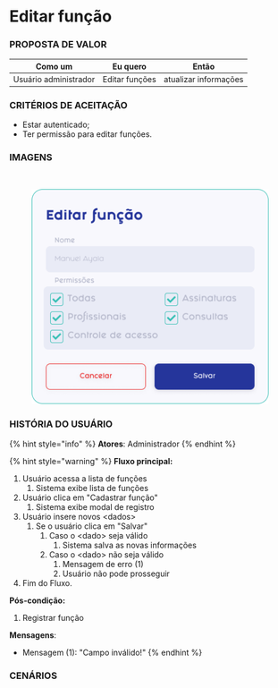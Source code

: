 # Editar função

### PROPOSTA DE VALOR

| Como um               | Eu quero       | Então                 |
| --------------------- | -------------- | --------------------- |
| Usuário administrador | Editar funções | atualizar informações |

### CRITÉRIOS DE ACEITAÇÃO

* Estar autenticado;
* Ter permissão para editar funções.

### IMAGENS

<div>

<figure><img src="../../.gitbook/assets/Usuários (1).png" alt=""><figcaption></figcaption></figure>

 

<figure><img src="../../.gitbook/assets/Editar função - Modal.png" alt=""><figcaption></figcaption></figure>

</div>

### HISTÓRIA DO USUÁRIO

{% hint style="info" %}
**Atores**: Administrador
{% endhint %}

{% hint style="warning" %}
**Fluxo principal:**

1. Usuário acessa a lista de funções
   1. Sistema exibe lista de funções
2. Usuário clica em "Cadastrar função"
   1. Sistema exibe modal de registro
3. Usuário insere novos \<dados>
   1. Se o usuário clica em "Salvar"
      1. Caso o \<dado> seja válido
         1. Sistema salva as novas informações
      2. Caso o \<dado> não seja válido
         1. Mensagem de erro (1)
         2. Usuário não pode prosseguir
4. Fim do Fluxo.

**Pós-condição:**

1. Registrar função

**Mensagens**:

* Mensagem (1): "Campo inválido!"
{% endhint %}

### CENÁRIOS

```gherkin
```
